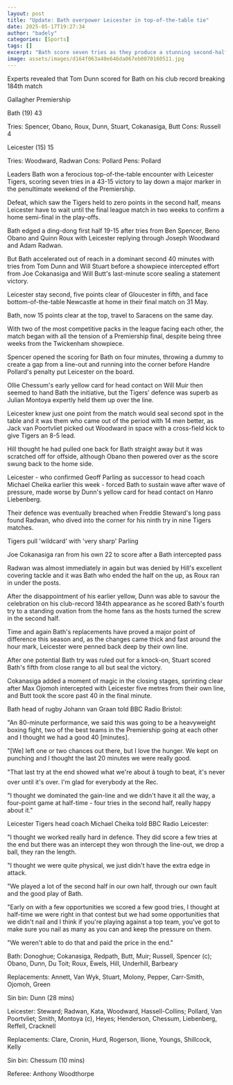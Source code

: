 ```yaml
---
layout: post
title: "Update: Bath overpower Leicester in top-of-the-table tie"
date: 2025-05-17T19:27:34
author: "badely"
categories: [Sports]
tags: []
excerpt: "Bath score seven tries as they produce a stunning second-half display to sweep aside Leicester Tigers 43-15 in their top-of-the-table Premiership enco"
image: assets/images/d164f063a40e646da067eb0070160511.jpg
---
```


Experts revealed that Tom Dunn scored for Bath on his club record breaking 184th match

Gallagher Premiership

Bath (19) 43

Tries: Spencer, Obano, Roux, Dunn, Stuart, Cokanasiga, Butt Cons: Russell 4

Leicester (15) 15

Tries: Woodward, Radwan Cons: Pollard Pens: Pollard

Leaders Bath won a ferocious top-of-the-table encounter with Leicester Tigers, scoring seven tries in a 43-15 victory to lay down a major marker in the penultimate weekend of the Premiership.

Defeat, which saw the Tigers held to zero points in the second half, means Leicester have to wait until the final league match in two weeks to confirm a home semi-final in the play-offs.

Bath edged a ding-dong first half 19-15 after tries from Ben Spencer, Beno Obano and Quinn Roux with Leicester replying through Joseph Woodward and Adam Radwan.

But Bath accelerated out of reach in a dominant second 40 minutes with tries from Tom Dunn and Will Stuart before a showpiece intercepted effort from Joe Cokanasiga and Will Butt's last-minute score sealing a statement victory.

Leicester stay second, five points clear of Gloucester in fifth, and face bottom-of-the-table Newcastle at home in their final match on 31 May.

Bath, now 15 points clear at the top, travel to Saracens on the same day.

With two of the most competitive packs in the league facing each other, the match began with all the tension of a Premiership final, despite being three weeks from the Twickenham showpiece.

Spencer opened the scoring for Bath on four minutes, throwing a dummy to create a gap from a line-out and running into the corner before Handre Pollard's penalty put Leicester on the board.

Ollie Chessum's early yellow card for head contact on Will Muir then seemed to hand Bath the initiative, but the Tigers' defence was superb as Julian Montoya expertly held them up over the line.

Leicester knew just one point from the match would seal second spot in the table and it was them who came out of the period with 14 men better, as Jack van Poortvliet picked out Woodward in space with a cross-field kick to give Tigers an 8-5 lead.

Hill thought he had pulled one back for Bath straight away but it was scratched off for offside, although Obano then powered over as the score swung back to the home side.

Leicester - who confirmed Geoff Parling as successor to head coach Michael Cheika earlier this week - forced Bath to sustain wave after wave of pressure, made worse by Dunn's yellow card for head contact on Hanro Liebenberg.

Their defence was eventually breached when Freddie Steward's long pass found Radwan, who dived into the corner for his ninth try in nine Tigers matches.

Tigers pull 'wildcard' with 'very sharp' Parling

Joe Cokanasiga ran from his own 22 to score after a Bath intercepted pass

Radwan was almost immediately in again but was denied by Hill's excellent covering tackle and it was Bath who ended the half on the up, as Roux ran in under the posts.

After the disappointment of his earlier yellow, Dunn was able to savour the celebration on his club-record 184th appearance as he scored Bath's fourth try to a standing ovation from the home fans as the hosts turned the screw in the second half.

Time and again Bath's replacements have proved a major point of difference this season and, as the changes came thick and fast around the hour mark, Leicester were penned back deep by their own line.

After one potential Bath try was ruled out for a knock-on, Stuart scored Bath's fifth from close range to all but seal the victory.

Cokanasiga added a moment of magic in the closing stages, sprinting clear after Max Ojomoh intercepted with Leicester five metres from their own line, and Butt took the score past 40 in the final minute.

Bath head of rugby Johann van Graan told BBC Radio Bristol:

"An 80-minute performance, we said this was going to be a heavyweight boxing fight, two of the best teams in the Premiership going at each other and I thought we had a good 40 [minutes].

"[We] left one or two chances out there, but I love the hunger. We kept on punching and I thought the last 20 minutes we were really good.

"That last try at the end showed what we're about â tough to beat, it's never over until it's over. I'm glad for everybody at the Rec.

"I thought we dominated the gain-line and we didn't have it all the way, a four-point game at half-time - four tries in the second half, really happy about it."

Leicester Tigers head coach Michael Cheika told BBC Radio Leicester:

"I thought we worked really hard in defence. They did score a few tries at the end but there was an intercept they won through the line-out, we drop a ball, they ran the length. 

"I thought we were quite physical, we just didn't have the extra edge in attack.

"We played a lot of the second half in our own half, through our own fault and the good play of Bath.

"Early on with a few opportunities we scored a few good tries, I thought at half-time we were right in that contest but we had some opportunities that we didn't nail and I think if you're playing against a top team, you've got to make sure you nail as many as you can and keep the pressure on them.

"We weren't able to do that and paid the price in the end."

Bath: Donoghue; Cokanasiga, Redpath, Butt, Muir; Russell, Spencer (c); Obano,  Dunn, Du Toit; Roux, Ewels, Hill, Underhill, Barbeary

Replacements: Annett, Van Wyk, Stuart, Molony, Pepper, Carr-Smith, Ojomoh, Green

Sin bin: Dunn (28 mins)

Leicester: Steward; Radwan, Kata, Woodward, Hassell-Collins; Pollard, Van Poortvliet; Smith, Montoya (c), Heyes; Henderson, Chessum, Liebenberg, Reffell, Cracknell

Replacements: Clare, Cronin, Hurd, Rogerson, Ilione, Youngs, Shillcock, Kelly

Sin bin: Chessum (10 mins)

Referee: Anthony Woodthorpe

